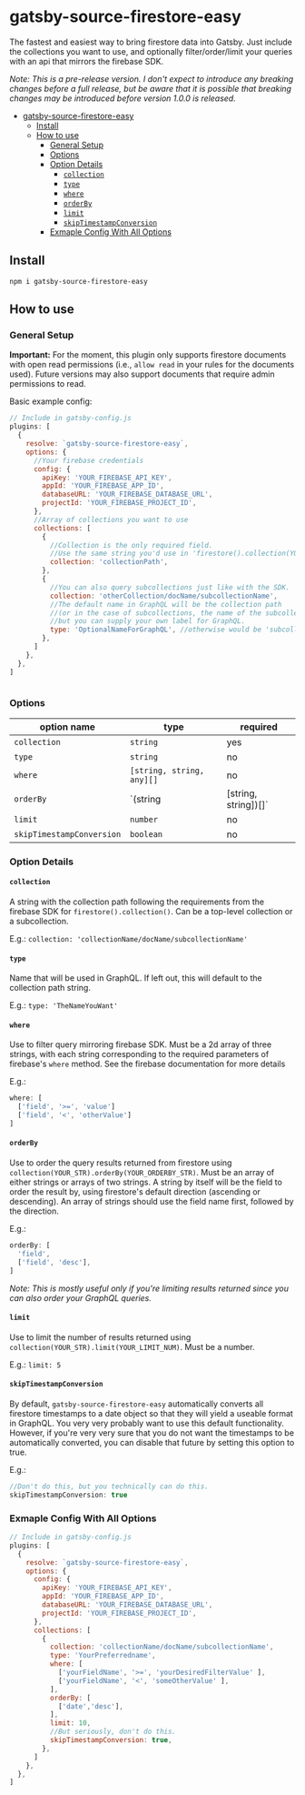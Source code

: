 # gatsby-source-firestore-easy

The fastest and easiest way to bring firestore data into Gatsby. Just include the collections you want to use, and optionally filter/order/limit your queries with an api that mirrors the firebase SDK.

*Note: This is a pre-release version. I don't expect to introduce any breaking changes before a full release, but be aware that it is possible that breaking changes may be introduced before version 1.0.0 is released.*
- [gatsby-source-firestore-easy](#gatsby-source-firestore-easy)
  - [Install](#install)
  - [How to use](#how-to-use)
    - [General Setup](#general-setup)
    - [Options](#options)
    - [Option Details](#option-details)
      - [`collection`](#collection)
      - [`type`](#type)
      - [`where`](#where)
      - [`orderBy`](#orderby)
      - [`limit`](#limit)
      - [`skipTimestampConversion`](#skiptimestampconversion)
    - [Exmaple Config With All Options](#exmaple-config-with-all-options)


## Install

`npm i gatsby-source-firestore-easy`

## How to use

### General Setup

**Important:** For the moment, this plugin only supports firestore documents with open read permissions (i.e., `allow read` in your rules for the documents used). Future versions may also support documents that require admin permissions to read.

Basic example config:
```javascript
// Include in gatsby-config.js
plugins: [
  {
    resolve: `gatsby-source-firestore-easy`,
    options: {
      //Your firebase credentials
      config: { 
        apiKey: 'YOUR_FIREBASE_API_KEY',
        appId: 'YOUR_FIREBASE_APP_ID',
        databaseURL: 'YOUR_FIREBASE_DATABASE_URL',
        projectId: 'YOUR_FIREBASE_PROJECT_ID',
      },
      //Array of collections you want to use
      collections: [
        {
          //Collection is the only required field.
          //Use the same string you'd use in 'firestore().collection(YOUR_STR)'
          collection: 'collectionPath',
        },
        {
          //You can also query subcollections just like with the SDK.
          collection: 'otherCollection/docName/subcollectionName',
          //The default name in GraphQL will be the collection path
          //(or in the case of subcollections, the name of the subcollection),
          //but you can supply your own label for GraphQL.
          type: 'OptionalNameForGraphQL', //otherwise would be 'subcollectionName'
        },
      ]
    },
  },
]
```

```
```

### Options


|          option name           |           type          |        required        |
|--------------------------------|-------------------------|------------------------|
|`collection`                    |`string`                 |yes|
|`type`                          |`string`                 |no|
|`where`                         |`[string, string, any][]`|no|
|`orderBy`                       |`(string | [string, string])[]`|no|
|`limit`                         |`number`                 |no|
|`skipTimestampConversion`       |`boolean`                |no|

### Option Details
#### `collection`
A string with the collection path following the requirements from the firebase SDK for `firestore().collection()`. Can be a top-level collection or a subcollection.

E.g.: `collection: 'collectionName/docName/subcollectionName'`

#### `type`
Name that will be used in GraphQL. If left out, this will default to the collection path string.

E.g.: `type: 'TheNameYouWant'`

#### `where`
Use to filter query mirroring firebase SDK. Must be a 2d array of three strings, with each string corresponding to the required parameters of firebase's `where` method. See the firebase documentation for more details

E.g.:
```javascript
where: [
  ['field', '>=', 'value']
  ['field', '<', 'otherValue']
]
```

#### `orderBy`
Use to order the query results returned from firestore using `collection(YOUR_STR).orderBy(YOUR_ORDERBY_STR)`. Must be an array of either strings or arrays of two strings. A string by itself will be the field to order the result by, using firestore's default direction (ascending or descending). An array of strings should use the field name first, followed by the direction.

E.g.:
```javascript
orderBy: [
  'field',
  ['field', 'desc'],
]
```

*Note: This is mostly useful only if you're limiting results returned since you can also order your GraphQL queries.*

#### `limit`
Use to limit the number of results returned using `collection(YOUR_STR).limit(YOUR_LIMIT_NUM)`. Must be a number.

E.g.: `limit: 5`

#### `skipTimestampConversion`
By default, `gatsby-source-firestore-easy` automatically converts all firestore timestamps to a date object so that they will yield a useable format in GraphQL. You very very probably want to use this default functionality. However, if you're very very sure that you do not want the timestamps to be automatically converted, you can disable that future by setting this option to true.

E.g.:
```javascript
//Don't do this, but you technically can do this.
skipTimestampConversion: true
```

### Exmaple Config With All Options

```javascript
// Include in gatsby-config.js
plugins: [
  {
    resolve: `gatsby-source-firestore-easy`,
    options: {
      config: { 
        apiKey: 'YOUR_FIREBASE_API_KEY',
        appId: 'YOUR_FIREBASE_APP_ID',
        databaseURL: 'YOUR_FIREBASE_DATABASE_URL',
        projectId: 'YOUR_FIREBASE_PROJECT_ID',
      },
      collections: [
        {
          collection: 'collectionName/docName/subcollectionName',
          type: 'YourPreferredname',
          where: [
            ['yourFieldName', '>=', 'yourDesiredFilterValue' ],
            ['yourFieldName', '<', 'someOtherValue' ],
          ],
          orderBy: [
            ['date','desc'],
          ],
          limit: 10,
          //But seriously, don't do this.
          skipTimestampConversion: true,
        },
      ]
    },
  },
]
```